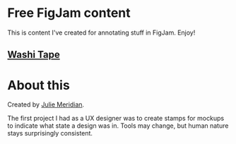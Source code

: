 # Free FigJam content

This is content I've created for annotating stuff in FigJam. Enjoy!

## [Washi Tape](/washitape)  

# About this

Created by [Julie Meridian](https://www.linkedin.com/in/juliemeridian).

The first project I had as a UX designer was to create stamps for mockups to indicate what state a design was in. 
Tools may change, but human nature stays surprisingly consistent.

